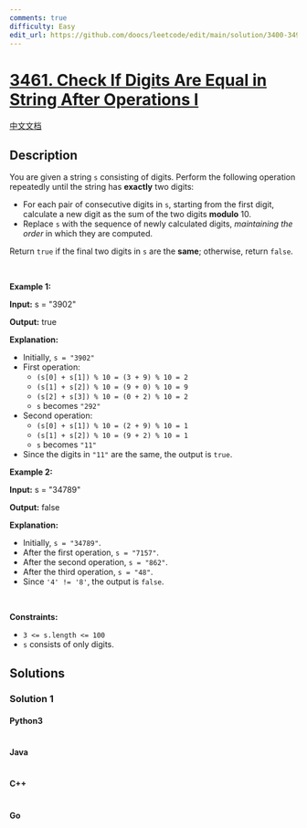 ```yaml
---
comments: true
difficulty: Easy
edit_url: https://github.com/doocs/leetcode/edit/main/solution/3400-3499/3461.Check%20If%20Digits%20Are%20Equal%20in%20String%20After%20Operations%20I/README_EN.md
---
```


<!-- problem:start -->

# [3461. Check If Digits Are Equal in String After Operations I](https://leetcode.com/problems/check-if-digits-are-equal-in-string-after-operations-i)

[中文文档](/solution/3400-3499/3461.Check%20If%20Digits%20Are%20Equal%20in%20String%20After%20Operations%20I/README.md)

## Description

<!-- description:start -->

<p>You are given a string <code>s</code> consisting of digits. Perform the following operation repeatedly until the string has <strong>exactly</strong> two digits:</p>

<ul>
	<li>For each pair of consecutive digits in <code>s</code>, starting from the first digit, calculate a new digit as the sum of the two digits <strong>modulo</strong> 10.</li>
	<li>Replace <code>s</code> with the sequence of newly calculated digits, <em>maintaining the order</em> in which they are computed.</li>
</ul>

<p>Return <code>true</code> if the final two digits in <code>s</code> are the <strong>same</strong>; otherwise, return <code>false</code>.</p>

<p>&nbsp;</p>
<p><strong class="example">Example 1:</strong></p>

<div class="example-block">
<p><strong>Input:</strong> <span class="example-io">s = &quot;3902&quot;</span></p>

<p><strong>Output:</strong> <span class="example-io">true</span></p>

<p><strong>Explanation:</strong></p>

<ul>
	<li>Initially, <code>s = &quot;3902&quot;</code></li>
	<li>First operation:
	<ul>
		<li><code>(s[0] + s[1]) % 10 = (3 + 9) % 10 = 2</code></li>
		<li><code>(s[1] + s[2]) % 10 = (9 + 0) % 10 = 9</code></li>
		<li><code>(s[2] + s[3]) % 10 = (0 + 2) % 10 = 2</code></li>
		<li><code>s</code> becomes <code>&quot;292&quot;</code></li>
	</ul>
	</li>
	<li>Second operation:
	<ul>
		<li><code>(s[0] + s[1]) % 10 = (2 + 9) % 10 = 1</code></li>
		<li><code>(s[1] + s[2]) % 10 = (9 + 2) % 10 = 1</code></li>
		<li><code>s</code> becomes <code>&quot;11&quot;</code></li>
	</ul>
	</li>
	<li>Since the digits in <code>&quot;11&quot;</code> are the same, the output is <code>true</code>.</li>
</ul>
</div>

<p><strong class="example">Example 2:</strong></p>

<div class="example-block">
<p><strong>Input:</strong> <span class="example-io">s = &quot;34789&quot;</span></p>

<p><strong>Output:</strong> <span class="example-io">false</span></p>

<p><strong>Explanation:</strong></p>

<ul>
	<li>Initially, <code>s = &quot;34789&quot;</code>.</li>
	<li>After the first operation, <code>s = &quot;7157&quot;</code>.</li>
	<li>After the second operation, <code>s = &quot;862&quot;</code>.</li>
	<li>After the third operation, <code>s = &quot;48&quot;</code>.</li>
	<li>Since <code>&#39;4&#39; != &#39;8&#39;</code>, the output is <code>false</code>.</li>
</ul>
</div>

<p>&nbsp;</p>
<p><strong>Constraints:</strong></p>

<ul>
	<li><code>3 &lt;= s.length &lt;= 100</code></li>
	<li><code>s</code> consists of only digits.</li>
</ul>

<!-- description:end -->

## Solutions

<!-- solution:start -->

### Solution 1

<!-- tabs:start -->

#### Python3

```python

```

#### Java

```java

```

#### C++

```cpp

```

#### Go

```go

```

<!-- tabs:end -->

<!-- solution:end -->

<!-- problem:end -->
